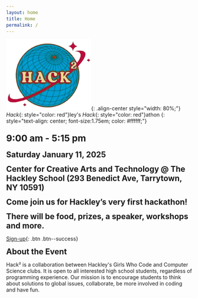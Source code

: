 ```yaml
---
layout: home
title: Home
permalink: /
---
```

![styled-image](/assets/images/hack2_logo.png "Hack² Logo"){: .align-center style="width: 80%;"}
*Hack*{: style="color: red"}ley's *Hack*{: style="color: red"}athon
{: style="text-align: center; font-size:1.75em; color: #ffffff;"} 

### <span style="font-size: 1.5em; text-align: center;">9:00 am - 5:15 pm
**<span style="font-size: 1.5em; text-align: center;">Saturday January 11, 2025</span>**

**<span style="font-size: 1.5em; text-align: center;">Center for Creative Arts and Technology @ The Hackley School (293 Benedict Ave, Tarrytown, NY 10591)</span>**

**<span style="font-size: 1.5em; text-align: center;">Come join us for Hackley’s very first hackathon!</span>**

**<span style="font-size: 1.5em; text-align: center;">There will be food, prizes, a speaker, workshops and more.</span>**


[Sign-up](https://docs.google.com/forms/d/e/1FAIpQLSdyg5DSsI3jRFtsKTOrf9oOeZiQgirR172YxGWbL9tA4MWcDQ/viewform?usp=sf_link){: .btn .btn--success}


**<span style="font-size: 1.5em; text-align: center;">About the Event</span>**
<div class="text-box">
Hack² is a collaboration between Hackley's Girls Who Code and Computer Science clubs. It is open to all interested high school students, regardless of programming experience. Our mission is to encourage students to think about solutions to global issues, collaborate, be more involved in coding and have fun. 
</div>
